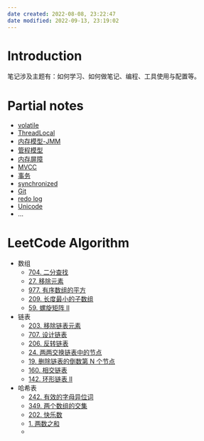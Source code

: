 ```yaml
---
date created: 2022-08-08, 23:22:47
date modified: 2022-09-13, 23:19:02
---
```


# Introduction

笔记涉及主题有：如何学习、如何做笔记、编程、工具使用与配置等。

# Partial notes

- [volatile](notes/programming/volatile.md)
- [ThreadLocal](notes/programming/ThreadLocal.md)
- [内存模型-JMM](notes/programming/内存模型-JMM.md)
- [管程模型](notes/programming/管程模型.md)
- [内存屏障](notes/programming/内存屏障.md)
- [MVCC](notes/programming/MVCC.md)
- [事务](notes/programming/事务.md)
- [synchronized](notes/programming/synchronized.md)
- [Git](notes/programming/Git.md)
- [redo log](redo%20log.md)
- [Unicode](notes/programming/Unicode.md)
- …

# LeetCode Algorithm

- 数组
    - [704. 二分查找](notes/leetcode/704.%20二分查找)
    - [27. 移除元素](notes/leetcode/27.%20移除元素)
    - [977. 有序数组的平方](notes/leetcode/977.%20有序数组的平方)
    - [209. 长度最小的子数组](notes/leetcode/209.%20长度最小的子数组)
    - [59. 螺旋矩阵 II](notes/leetcode/59.%20螺旋矩阵%20II)
- 链表
    - [203. 移除链表元素](notes/leetcode/203.%20移除链表元素.md)
    - [707. 设计链表](notes/leetcode/707.%20设计链表.md)
    - [206. 反转链表](notes/leetcode/206.%20反转链表.md)
    - [24. 两两交换链表中的节点](notes/leetcode/24.%20两两交换链表中的节点.md)
    - [19. 删除链表的倒数第 N 个节点](notes/leetcode/19.%20删除链表的倒数第%20N%20个节点.md)
    - [160. 相交链表](notes/leetcode/160.%20相交链表.md)
    - [142. 环形链表 II](notes/leetcode/142.%20环形链表%20II.md)
- 哈希表
    - [242. 有效的字母异位词](notes/leetcode/242.%20有效的字母异位词.md)
    - [349. 两个数组的交集](notes/leetcode/349.%20两个数组的交集.md)
    - [202. 快乐数](notes/leetcode/202.%20快乐数.md)
    - [1. 两数之和](notes/leetcode/1.%20两数之和.md)
    - 

